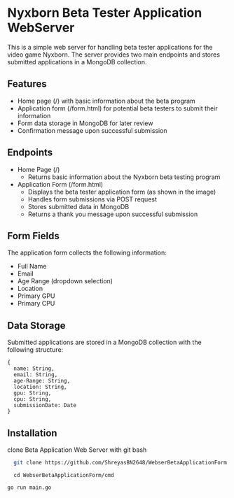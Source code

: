     
# Nyxborn Beta Tester Application WebServer

This is a simple web server for handling beta tester applications for the video game Nyxborn. The server provides two main endpoints and stores submitted applications in a MongoDB collection.


## Features

- Home page (/) with basic information about the beta program
- Application form (/form.html) for potential beta testers to submit their information
- Form data storage in MongoDB for later review
- Confirmation message upon successful submission


## Endpoints

- Home Page (/)
    - Returns basic information about the Nyxborn beta testing program
- Application Form (/form.html)
    - Displays the beta tester application form (as shown in the image)
    - Handles form submissions via POST request
    - Stores submitted data in MongoDB
    - Returns a thank you message upon successful submission

## Form Fields

The application form collects the following information:

- Full Name 
- Email
- Age Range (dropdown selection)
- Location
- Primary GPU
- Primary CPU

## Data Storage

Submitted applications are stored in a MongoDB collection with the following structure:

```
{
  name: String,
  email: String,
  age-Range: String,
  location: String,
  gpu: String,
  cpu: String,
  submissionDate: Date
}
```


## Installation

clone Beta Application Web Server with git bash

```bash
  git clone https://github.com/ShreyasBN2648/WebserBetaApplicationForm.git
```
```
  cd WebserBetaApplicationForm/cmd
```
```
go run main.go
```
    